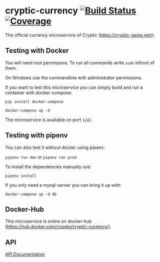 cryptic-currency [![Build Status](https://travis-ci.org/cryptic-game/cryptic-currency.svg?branch=master)](https://travis-ci.org/cryptic-game/cryptic-currency) [![Coverage](https://sonarcloud.io/api/project_badges/measure?project=cryptic-game_cryptic-currency&metric=coverage)](https://sonarcloud.io/dashboard?id=cryptic-game_cryptic-currency)
============

The official currency microservice of Cryptic (https://cryptic-game.net/).

## Testing with Docker

You will need root permissons. To run all commands write `sudo` infront of them.

On Windows use the commandline with administrator permissions.

If you want to test this microservice you can simply build and run a 
container with docker-compose:

`pip install docker-compose`

`docker-compose up -d`

The microservice is available on port `1242`.

## Testing with pipenv

You can also test it without docker using pipenv:

`pipenv run dev` or `pipenv run prod`

To install the dependencies manually use:

`pipenv install`

If you only need a mysql-server you can bring it up with:

`docker-compose up -d db`

## Docker-Hub

This microservice is online on docker-hub (https://hub.docker.com/r/useto/cryptic-currency/).

## API 

[API Documentation](https://github.com/cryptic-game/cryptic-currency/wiki "Microservice API")
